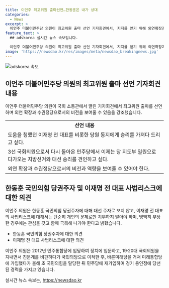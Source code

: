 ```yaml
---
title: 이언주 최고위원 출마선언…한동훈은 내가 상대
categories:
  - News
excerpt: >
  이언주 더불어민주당 의원이 최고위원 출마 선언 기자회견에서, 지지를 얻기 위해 외연확장과 수권정당으로서의 비전을 강조했다. 이재명 전 대표와의 관계를 언급하며 민주당의 승리를 위해 노력하겠다고 밝혔고, 윤석열 검사와 윤 정부에 대한 강력한 비판과 함께 새로운 강적으로써 국민들의 신뢰를 얻기 위한 의지를 피력했다. 또한 한동훈 국민의힘 당권주자와 이재명 전 대표의 사법리스크에 대한 견해를 밝혔으며, 자신의 정치 경력을 소개하며 최고위원 출마를 선언했다.
feature_text: >
  ## adskorea 실시간 뉴스 속보입니다.

  이언주 더불어민주당 의원이 최고위원 출마 선언 기자회견에서, 지지를 얻기 위해 외연확장과 수권정당으로서의 비전을 강조했다. 이재명 전 대표와의 관계를 언급하며 민주당의 승리를 위해 노력하겠다고 밝혔고, 윤석열 검사와 윤 정부에 대한 강력한 비판과 함께 새로운 강적으로써 국민들의 신뢰를 얻기 위한 의지를 피력했다. 또한 한동훈 국민의힘 당권주자와 이재명 전 대표의 사법리스크에 대한 견해를 밝혔으며, 자신의 정치 경력을 소개하며 최고위원 출마를 선언했다.
image: 'https://newsdao.kr/res/images/meta/newsdao_breakingnews.jpg'
---
```


<p><img src="https://newsdao.kr/res/images/meta/newsdao_breakingnews.jpg" alt="adskorea 속보" /></p>

<h2 data-ke-size="size26">이언주 더불어민주당 의원의 최고위원 출마 선언 기자회견 내용</h2>

<p data-ke-size="size16">이언주 더불어민주당 의원이 국회 소통관에서 열린 기자회견에서 최고위원 출마를 선언하며 외연 확장과 수권정당으로서의 비전을 보여줄 수 있음을 강조했습니다.</p>

<table>
  <tr>
    <td style="text-align: center; height: 17px;"><b>선언 내용</b></td>
  </tr>
  <tr>
    <td>도움을 청했던 이재명 전 대표를 비롯한 당원 동지에게 승리를 가져다 드리고 싶다.</td>
  </tr>
  <tr>
    <td>3선 국회의원으로서 다시 돌아온 민주당에서 이제는 당 지도부 일원으로 다가오는 지방선거와 대선 승리를 견인하고 싶다.</td>
  </tr>
  <tr>
    <td>외연 확장과 수권정당으로서의 비전과 역량을 보여줄 수 있어야 한다.</td>
  </tr>
</table>

<h2 data-ke-size="size26">한동훈 국민의힘 당권주자 및 이재명 전 대표 사법리스크에 대한 의견</h2>

<p data-ke-size="size16">이언주 의원은 한동훈 국민의힘 당권주자에 대해 대선 주자로 보지 않고, 이재명 전 대표의 사법리스크에 대해서는 단순히 개인의 문제로만 치부하지 말아야 하며, 명백히 부당한 경우에는 관심을 갖고 함께 극복해 나가야 한다고 밝혔습니다.</p>

<ul>
  <li>한동훈 국민의힘 당권주자에 대한 의견</li>
  <li>이재명 전 대표 사법리스크에 대한 의견</li>
</ul>

<p data-ke-size="size16">이언주 의원은 2012년 민주통합당에 입당하여 정치에 입문하고, 19·20대 국회의원을 지내면서 친문계를 비판하다가 국민의당으로 이적한 후, 바른미래당을 거쳐 미래통합당에 가입했다가 올해 초 국민의힘을 탈당한 뒤 민주당에 재가입하여 경기 용인정에 당선된 경력을 가지고 있습니다.</p>
실시간 뉴스 속보는, <a href="https://newsdao.kr" rel="dofollow">https://newsdao.kr</a>


